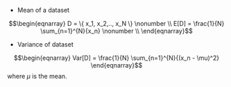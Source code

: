 
- Mean of a dataset

$$\begin{eqnarray}
D = \{ x_1, x_2,.., x_N \} \nonumber \\
E[D] = \frac{1}{N} \sum_{n=1}^{N}{x_n} \nonumber \\
\end{eqnarray}$$

- Variance of dataset

$$\begin{eqnarray}
Var[D] = \frac{1}{N} \sum_{n=1}^{N}{(x_n - \mu)^2}
\end{eqnarray}$$
where $\mu$ is the mean.